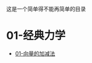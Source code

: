 这是一个简单得不能再简单的目录

# 01-经典力学

- [01-向量的加减法]([https://moe-kuroko.github.io/Notes-to-Elementary-Physics/01-classical-mechanics/01-%E5%90%91%E9%87%8F%E7%9A%84%E5%8A%A0%E5%87%8F%E6%B3%95.html](https://moe-kuroko.github.io/Notes-to-Elementary-Physics/01-classical-mechanics/01-向量的加减法.html))